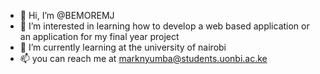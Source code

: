 - 👋 Hi, I’m @BEMOREMJ
- 👀 I’m interested in learning how to develop a web based application or an application for my final year project
- 🌱 I’m currently learning at the university of nairobi
- 📫 you can reach me at marknyumba@students.uonbi.ac.ke


